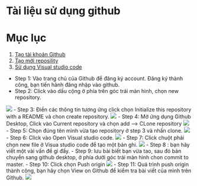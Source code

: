 # Tài liệu sử dụng github
# Mục lục
1. [Tạo tài khoản Github](#A)
2. [Tạo mới reposility](#B)
3. [Sử dụng Visual studio code](#C)
- Step 1: Vào trang chủ của Github để đăng ký account. Đăng ký thành công, bạn tiến hành đăng nhập vào github.
- Step 2: Click vào dấu cộng ở phía trên góc trái màn hình, chọn new repository.
<img src="https://imgur.com/j1pHgUI.png">
- Step 3: Điền các thông tin tương ứng click chọn Initialize this repository with a README và chon create repository.
<img src="https://imgur.com/7zyXykX.png"> 
- Step 4: Mở ứng dụng Github Desktop, Click vào Current repository và chọn add --> CLone repository
<img src="https://imgur.com/f9exYrU.png">
- Step 5: Chọn đúng tên mình vừa tạo repository ở step 3 và nhấn clone.
<img src="https://imgur.com/f9exYrU.jpg">
- Step 6: Click vào Open Visual studio code.
<img src="https://imgur.com/VFmzkjX.png">
- Step 7: Click chuột phải chọn new file ở Visua studio code để tạo một bản ghi.
<img src="https://imgur.com/PE67Z9f.png">
- Step 8 : bạn hãy viết một vài vấn đề gì đấy.
- Step 9: lưu bài biết bạn vừa tao, sau đó bản chuyển sang github desktop, ở phía dưới góc trái màn hình chon commit to master.
- Step 10: Click chọn Push origin
<img src="https://imgur.com/jPbS3Ah.png">
- Step 11: Quá trình push origin thành công, bạn hãy chọn View on Github để kiểm tra bài viết của mình trên Github.
<img src="https://imgur.com/Hiyeg7b.png">